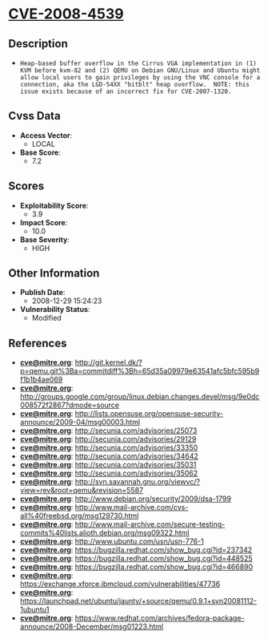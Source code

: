 
# [CVE-2008-4539](http://git.kernel.dk/?p=qemu.git%3Ba=commitdiff%3Bh=65d35a09979e63541afc5bfc595b9f1b1b4ae069)

## Description

- `Heap-based buffer overflow in the Cirrus VGA implementation in (1) KVM before kvm-82 and (2) QEMU on Debian GNU/Linux and Ubuntu might allow local users to gain privileges by using the VNC console for a connection, aka the LGD-54XX "bitblt" heap overflow.  NOTE: this issue exists because of an incorrect fix for CVE-2007-1320.`

## Cvss Data

- **Access Vector**:
  - LOCAL
- **Base Score**:
  - 7.2

## Scores

- **Exploitability Score**:
  - 3.9
- **Impact Score**:
  - 10.0
- **Base Severity**:
  - HIGH

## Other Information

- **Publish Date**:
  - 2008-12-29 15:24:23
- **Vulnerability Status**:
  - Modified

## References

- **cve@mitre.org**: http://git.kernel.dk/?p=qemu.git%3Ba=commitdiff%3Bh=65d35a09979e63541afc5bfc595b9f1b1b4ae069
- **cve@mitre.org**: http://groups.google.com/group/linux.debian.changes.devel/msg/9e0dc008572f2867?dmode=source
- **cve@mitre.org**: http://lists.opensuse.org/opensuse-security-announce/2009-04/msg00003.html
- **cve@mitre.org**: http://secunia.com/advisories/25073
- **cve@mitre.org**: http://secunia.com/advisories/29129
- **cve@mitre.org**: http://secunia.com/advisories/33350
- **cve@mitre.org**: http://secunia.com/advisories/34642
- **cve@mitre.org**: http://secunia.com/advisories/35031
- **cve@mitre.org**: http://secunia.com/advisories/35062
- **cve@mitre.org**: http://svn.savannah.gnu.org/viewvc/?view=rev&root=qemu&revision=5587
- **cve@mitre.org**: http://www.debian.org/security/2009/dsa-1799
- **cve@mitre.org**: http://www.mail-archive.com/cvs-all%40freebsd.org/msg129730.html
- **cve@mitre.org**: http://www.mail-archive.com/secure-testing-commits%40lists.alioth.debian.org/msg09322.html
- **cve@mitre.org**: http://www.ubuntu.com/usn/usn-776-1
- **cve@mitre.org**: https://bugzilla.redhat.com/show_bug.cgi?id=237342
- **cve@mitre.org**: https://bugzilla.redhat.com/show_bug.cgi?id=448525
- **cve@mitre.org**: https://bugzilla.redhat.com/show_bug.cgi?id=466890
- **cve@mitre.org**: https://exchange.xforce.ibmcloud.com/vulnerabilities/47736
- **cve@mitre.org**: https://launchpad.net/ubuntu/jaunty/+source/qemu/0.9.1+svn20081112-1ubuntu1
- **cve@mitre.org**: https://www.redhat.com/archives/fedora-package-announce/2008-December/msg01223.html

